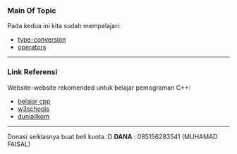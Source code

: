 ### Main Of Topic

Pada kedua ini kita sudah mempelajari:
- [type-conversion][tc]
- [operators][op]

<hr>

### Link Referensi

Website-website rekomended untuk belajar pemograman C++:
- [belajar cpp][bcpp]
- [w3schools][w3]
- [duniailkom][di]

<hr>

 Donasi seiklasnya buat beli kuota :D 
 <b>DANA</b> : 085156283541 (MUHAMAD FAISAL) 
 
[tc]: <https://www.programiz.com/cpp-programming/type-conversion>
[op]: <https://www.programiz.com/cpp-programming/operators>

[bcpp]: <https://www.belajarcpp.com/>
[w3]: <https://www.w3schools.com/CPP/default.asp>
[di]: <https://www.duniailkom.com/tutorial-belajar-bahasa-pemrograman-c-plus-plus-untuk-pemula/>
